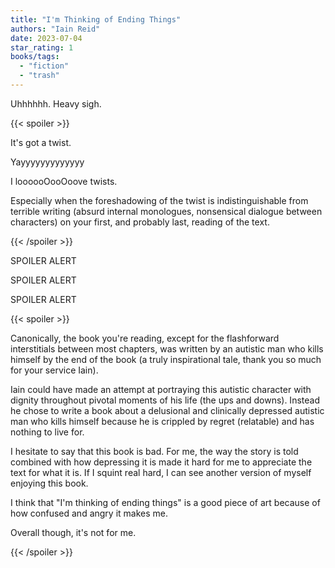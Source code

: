 ```yaml
---
title: "I'm Thinking of Ending Things"
authors: "Iain Reid"
date: 2023-07-04
star_rating: 1
books/tags:
  - "fiction"
  - "trash"
---
```


Uhhhhhh. Heavy sigh.

<!--more-->

{{< spoiler >}}

It's got a twist.

Yayyyyyyyyyyyyy

I loooooOooOoove twists.

Especially when the foreshadowing of the twist is indistinguishable from
terrible writing (absurd internal monologues, nonsensical dialogue between
characters) on your first, and probably last, reading of the text.

{{< /spoiler >}}

SPOILER ALERT

SPOILER ALERT

SPOILER ALERT

{{< spoiler >}}

Canonically, the book you're reading, except for the flashforward interstitials
between most chapters, was written by an autistic man who kills himself by the
end of the book (a truly inspirational tale, thank you so much for your service
Iain).

Iain could have made an attempt at portraying this autistic character with
dignity throughout pivotal moments of his life (the ups and downs). Instead he
chose to write a book about a delusional and clinically depressed autistic man
who kills himself because he is crippled by regret (relatable) and has nothing
to live for.

I hesitate to say that this book is bad. For me, the way the story is told
combined with how depressing it is made it hard for me to appreciate the text
for what it is. If I squint real hard, I can see another version of myself
enjoying this book.

I think that "I'm thinking of ending things" is a good piece of art because of
how confused and angry it makes me.

Overall though, it's not for me.

{{< /spoiler >}}
